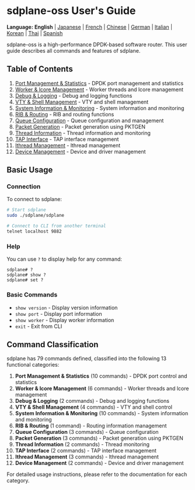# sdplane-oss User's Guide

**Language:** **English** | [Japanese](ja/README.md) | [French](fr/README.md) | [Chinese](zh/README.md) | [German](de/README.md) | [Italian](it/README.md) | [Korean](ko/README.md) | [Thai](th/README.md) | [Spanish](es/README.md)

sdplane-oss is a high-performance DPDK-based software router. This user guide describes all commands and features of sdplane.

## Table of Contents

1. [Port Management & Statistics](port-management.md) - DPDK port management and statistics
2. [Worker & lcore Management](worker-lcore-thread-management.md) - Worker threads and lcore management
3. [Debug & Logging](debug-logging.md) - Debug and logging functions
4. [VTY & Shell Management](vty-shell.md) - VTY and shell management
5. [System Information & Monitoring](system-monitoring.md) - System information and monitoring
6. [RIB & Routing](routing.md) - RIB and routing functions
7. [Queue Configuration](queue-configuration.md) - Queue configuration and management
8. [Packet Generation](packet-generation.md) - Packet generation using PKTGEN
9. [Thread Information](worker-lcore-thread-management.md) - Thread information and monitoring
10. [TAP Interface](tap-interface.md) - TAP interface management
11. [lthread Management](lthread-management.md) - lthread management
12. [Device Management](device-management.md) - Device and driver management

## Basic Usage

### Connection

To connect to sdplane:

```bash
# Start sdplane
sudo ./sdplane/sdplane

# Connect to CLI from another terminal
telnet localhost 9882
```

### Help

You can use `?` to display help for any command:

```
sdplane# ?
sdplane# show ?
sdplane# set ?
```

### Basic Commands

- `show version` - Display version information
- `show port` - Display port information
- `show worker` - Display worker information
- `exit` - Exit from CLI

## Command Classification

sdplane has 79 commands defined, classified into the following 13 functional categories:

1. **Port Management & Statistics** (10 commands) - DPDK port control and statistics
2. **Worker & lcore Management** (6 commands) - Worker threads and lcore management
3. **Debug & Logging** (2 commands) - Debug and logging functions
4. **VTY & Shell Management** (4 commands) - VTY and shell control
5. **System Information & Monitoring** (10 commands) - System information and monitoring
6. **RIB & Routing** (1 command) - Routing information management
7. **Queue Configuration** (3 commands) - Queue configuration
8. **Packet Generation** (3 commands) - Packet generation using PKTGEN
9. **Thread Information** (2 commands) - Thread monitoring
10. **TAP Interface** (2 commands) - TAP interface management
11. **lthread Management** (3 commands) - lthread management
12. **Device Management** (2 commands) - Device and driver management

For detailed usage instructions, please refer to the documentation for each category.